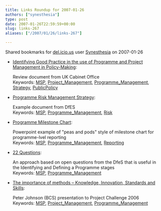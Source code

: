 ```yaml
---
title: Links Roundup for 2007-01-26
authors: ["synesthesia"]
type: post
date: 2007-01-26T22:59:59+00:00
slug: links-267 
aliases: ["/2007/01/26/links-267"]

---
```

Shared bookmarks for [del.icio.us][1] user  [Synesthesia][2] on 2007-01-26

  * [Identifying Good Practice in the use of Programme and Project Management in Policy-Making][3]:
  
    Review document from UK Cabinet Office   
    Keywords: [MSP][4], [Project_Management][5], [Programme_Management][6], [Strategy][7], [PublicPolicy][8]
  * [Programme Risk Management Strategy][9]:
  
    Example document from DfES   
    Keywords: [MSP][4], [Programme_Management][6], [Risk][10]
  * [Programme Milestone Chart][11]:
  
    Powerpoint example of "peas and pods" style of milestone chart for programme-lvel reporting   
    Keywords: [MSP][4], [Programme_Management][6], [Reporting][12]
  * [22 Questions][13]:
  
    An approach based on open questions from the DfeS that is useful in the Identifying and Defining a Programme stages   
    Keywords: [MSP][4], [Programme_Management][6]
  * [The importance of methods &#8211; Knowledge, Innovation, Standards and Skills][14]:
  
    Peter Johnson (BCS) presentation to Project Challenge 2006   
    Keywords: [MSP][4], [Project_Management][5], [Programme_Management][6]

 [1]: https://del.icio.us/
 [2]: https://del.icio.us/synesthesia
 [3]: https://www.policyhub.gov.uk/docs/IPPD%20GP%20v.61.pdf "https://www.policyhub.gov.uk/docs/IPPD%20GP%20v.61.pdf"
 [4]: https://del.icio.us/synesthesia/MSP
 [5]: https://del.icio.us/synesthesia/Project_Management
 [6]: https://del.icio.us/synesthesia/Programme_Management
 [7]: https://del.icio.us/synesthesia/Strategy
 [8]: https://del.icio.us/synesthesia/PublicPolicy
 [9]: https://www.dfes.gov.uk/ppm/uploads/docs/Risks%20-%20Risk%20Management%20Strategy%20-%20Example%20May%202004.doc "https://www.dfes.gov.uk/ppm/uploads/docs/Risks%20-%20Risk%20Management%20Strategy%20-%20Example%20May%202004.doc"
 [10]: https://del.icio.us/synesthesia/Risk
 [11]: https://www.dfes.gov.uk/ppm/uploads/docs/Peas%20and%20Pods%20(Programme%20Milestone%20Chart)%20-%20example%20June%202004.ppt "https://www.dfes.gov.uk/ppm/uploads/docs/Peas%20and%20Pods%20(Programme%20Milestone%20Chart)%20-%20example%20June%202004.ppt"
 [12]: https://del.icio.us/synesthesia/Reporting
 [13]: https://www.dfes.gov.uk/ppm/index.cfm?fuseaction=content.view&CategoryID=29&ContentID=102&killcache=1&SiteID=1 "https://www.dfes.gov.uk/ppm/index.cfm?fuseaction=content.view&CategoryID=29&ContentID=102&killcache=1&SiteID=1"
 [14]: https://www.orsoc.org.uk/region/study/infor/PeterJohnson20060405V1.ppt "https://www.orsoc.org.uk/region/study/infor/PeterJohnson20060405V1.ppt"